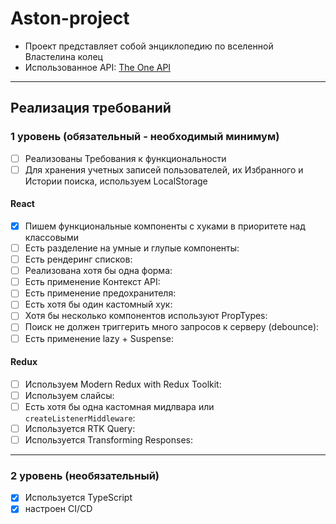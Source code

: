 # Aston-project

- Проект представляет собой энциклопедию по вселенной Властелина колец
- Использованное API: [The One API](https://the-one-api.dev/documentation)

---

## Реализация требований

### 1 уровень (обязательный - необходимый минимум)

- [ ] Реализованы Требования к функциональности
- [ ] Для хранения учетных записей пользователей, их Избранного и Истории поиска, используем LocalStorage

#### React

- [x] Пишем функциональные компоненты c хуками в приоритете над классовыми
- [ ] Есть разделение на умные и глупые компоненты:
- [ ] Есть рендеринг списков:
- [ ] Реализована хотя бы одна форма:
- [ ] Есть применение Контекст API:
- [ ] Есть применение предохранителя:
- [ ] Есть хотя бы один кастомный хук:
- [ ] Хотя бы несколько компонентов используют PropTypes:
- [ ] Поиск не должен триггерить много запросов к серверу (debounce):
- [ ] Есть применение lazy + Suspense:

#### Redux

- [ ] Используем Modern Redux with Redux Toolkit:
- [ ] Используем слайсы:
- [ ] Есть хотя бы одна кастомная мидлвара или `createListenerMiddleware`:
- [ ] Используется RTK Query:
- [ ] Используется Transforming Responses:

---

### 2 уровень (необязательный)

- [x] Используется TypeScript
- [x] настроен CI/CD
